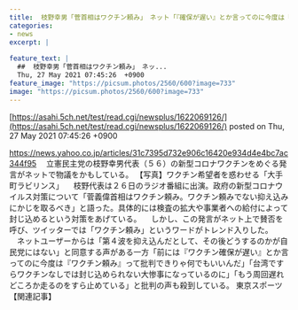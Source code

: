 ```yaml
---
title:  枝野幸男「菅首相はワクチン頼み」　ネット「『確保が遅い』とか言ってのに今度は『ワクチン頼み』って、批判できりゃ何でもいいんだ  
categories:
- news
excerpt: |
  
feature_text: |
  ##  枝野幸男「菅首相はワクチン頼み」　ネッ...
  Thu, 27 May 2021 07:45:26  +0900
feature_image: "https://picsum.photos/2560/600?image=733"
image: "https://picsum.photos/2560/600?image=733"
---
```


[https://asahi.5ch.net/test/read.cgi/newsplus/1622069126/](https://asahi.5ch.net/test/read.cgi/newsplus/1622069126/)
posted on Thu, 27 May 2021 07:45:26  +0900

<!--more-->

https://news.yahoo.co.jp/articles/31c7395d732e906c16420e934d4e4bc7ac344f95 　立憲民主党の枝野幸男代表（５６）の新型コロナワクチンをめぐる発言がネットで物議をかもしている。 【写真】ワクチン希望者を惑わせる「大手町ラビリンス」 　枝野代表は２６日のラジオ番組に出演。政府の新型コロナウイルス対策について「菅義偉首相はワクチン頼み。ワクチン頼みでない抑え込みにかじを取るべき」と語った。具体的には検査の拡大や事業者への給付によって封じ込めるという対策をあげている。 　しかし、この発言がネット上で賛否を呼び、ツイッターでは「ワクチン頼み」というワードがトレンド入りした。 　ネットユーザーからは「第４波を抑え込んだとして、その後どうするのかが自民党にはない」と同意する声がある一方「前には『ワクチン確保が遅い』とか言ってのに今度は『ワクチン頼み』って批判できりゃ何でもいいんだ」「台湾ですらワクチンなしでは封じ込められない大惨事になっているのに」「もう周回遅れどころか走るのをすら止めている」と批判の声も殺到している。 東京スポーツ 【関連記事】
